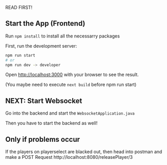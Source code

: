 READ FIRST!

## Start the App (Frontend)

Run ```npm install``` to install all the necessarry packages

First, run the development server:

```bash
npm run start
# or
npm run dev -> developer
```

Open [http://localhost:3000](http://localhost:3000) with your browser to see the result.

(You maybe need to execute ```next build``` before npm run start)

## NEXT: Start Websocket

Go into the backend and start the ``` WebsocketApplication.java ```

Then you have to start the backend as well!

## Only if problems occur

If the players on playerselect are blacked out, then head into postman and make a POST Request http://localhost:8080/releasePlayer/3 
